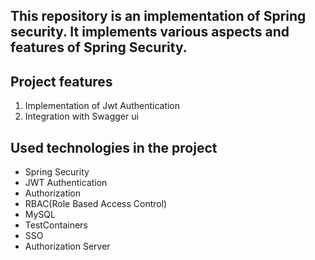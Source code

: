 ## This repository is an implementation of Spring security. It implements various aspects and features of Spring Security.

## Project features
1. Implementation of Jwt Authentication
2. Integration with Swagger ui


## Used technologies in the project
- Spring Security
- JWT Authentication
- Authorization
- RBAC(Role Based Access Control)
- MySQL
- TestContainers
- SSO
- Authorization Server